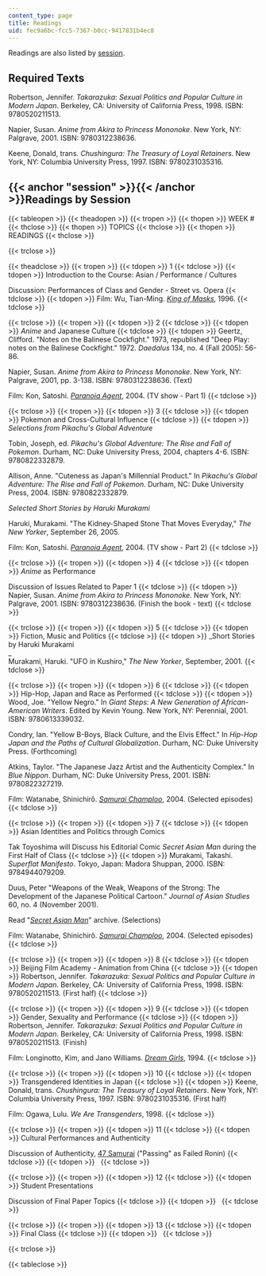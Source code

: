 ```yaml
---
content_type: page
title: Readings
uid: fec9a6bc-fcc5-7367-b0cc-9417831b4ec8
---
```


Readings are also listed by [session](#session).

Required Texts
--------------

Robertson, Jennifer. _Takarazuka: Sexual Politics and Popular Culture in Modern Japan_. Berkeley, CA: University of California Press, 1998. ISBN: 9780520211513.

Napier, Susan. _Anime from Akira to Princess Mononoke_. New York, NY: Palgrave, 2001. ISBN: 9780312238636.

Keene, Donald, trans. _Chushingura: The Treasury of Loyal Retainers_. New York, NY: Columbia University Press, 1997. ISBN: 9780231035316.

{{< anchor "session" >}}{{< /anchor >}}Readings by Session
----------------------------------------------------------

{{< tableopen >}}
{{< theadopen >}}
{{< tropen >}}
{{< thopen >}}
WEEK #
{{< thclose >}}
{{< thopen >}}
TOPICS
{{< thclose >}}
{{< thopen >}}
READINGS
{{< thclose >}}

{{< trclose >}}

{{< theadclose >}}
{{< tropen >}}
{{< tdopen >}}
1
{{< tdclose >}}
{{< tdopen >}}
Introduction to the Course: Asian / Performance / Cultures  
  
Discussion: Performances of Class and Gender - Street vs. Opera
{{< tdclose >}}
{{< tdopen >}}
Film: Wu, Tian-Ming. [_King of Masks_](http://imdb.com/title/tt0115669/), 1996.
{{< tdclose >}}

{{< trclose >}}
{{< tropen >}}
{{< tdopen >}}
2
{{< tdclose >}}
{{< tdopen >}}
_Anime_ and Japanese Culture
{{< tdclose >}}
{{< tdopen >}}
Geertz, Clifford. "Notes on the Balinese Cockfight." 1973, republished "Deep Play: notes on the Balinese Cockfight." 1972. _Daedalus_ 134, no. 4 (Fall 2005): 56-86.  
  
Napier, Susan. _Anime from Akira to Princess Mononoke_. New York, NY: Palgrave, 2001, pp. 3-138. ISBN: 9780312238636. (Text)  
  
Film: Kon, Satoshi. [_Paranoia Agent_](http://imdb.com/title/tt0433722/), 2004. (TV show - Part 1)
{{< tdclose >}}

{{< trclose >}}
{{< tropen >}}
{{< tdopen >}}
3
{{< tdclose >}}
{{< tdopen >}}
Pokemon and Cross-Cultural Influence
{{< tdclose >}}
{{< tdopen >}}
_Selections from Pikachu's Global Adventure_  
  
Tobin, Joseph, ed. _Pikachu's Global Adventure: The Rise and Fall of Pokemon_. Durham, NC: Duke University Press, 2004, chapters 4-6. ISBN: 9780822332879.  
  
Allison, Anne. "Cuteness as Japan's Millennial Product." In _Pikachu's Global Adventure: The Rise and Fall of Pokemon_. Durham, NC: Duke University Press, 2004. ISBN: 9780822332879.  
  
_Selected Short Stories by Haruki Murakami_  
  
Haruki, Murakami. "The Kidney-Shaped Stone That Moves Everyday," _The New Yorker_, September 26, 2005.  
  
Film: Kon, Satoshi. [_Paranoia Agent_](http://imdb.com/title/tt0433722/), 2004. (TV show - Part 2)
{{< tdclose >}}

{{< trclose >}}
{{< tropen >}}
{{< tdopen >}}
4
{{< tdclose >}}
{{< tdopen >}}
_Anime_ as Performance  
  
Discussion of Issues Related to Paper 1
{{< tdclose >}}
{{< tdopen >}}
Napier, Susan. _Anime from Akira to Princess Mononoke_. New York, NY: Palgrave, 2001. ISBN: 9780312238636. (Finish the book - text)
{{< tdclose >}}

{{< trclose >}}
{{< tropen >}}
{{< tdopen >}}
5
{{< tdclose >}}
{{< tdopen >}}
Fiction, Music and Politics
{{< tdclose >}}
{{< tdopen >}}
_Short Stories by Haruki Murakami  
_  
Murakami, Haruki. "UFO in Kushiro," _The New Yorker_, September, 2001.
{{< tdclose >}}

{{< trclose >}}
{{< tropen >}}
{{< tdopen >}}
6
{{< tdclose >}}
{{< tdopen >}}
Hip-Hop, Japan and Race as Performed
{{< tdclose >}}
{{< tdopen >}}
Wood, Joe. "Yellow Negro." In _Giant Steps: A New Generation of African-American Writers_. Edited by Kevin Young. New York, NY: Perennial, 2001. ISBN: 9780613339032.  
  
Condry, Ian. "Yellow B-Boys, Black Culture, and the Elvis Effect." In _Hip-Hop Japan and the Paths of Cultural Globalization_. Durham, NC: Duke University Press. (Forthcoming)  
  
Atkins, Taylor. "The Japanese Jazz Artist and the Authenticity Complex." In _Blue Nippon_. Durham, NC: Duke University Press, 2001. ISBN: 9780822327219.  
  
Film: Watanabe, Shinichirô. [_Samurai Champloo_](http://imdb.com/title/tt0423731/), 2004. (Selected episodes)
{{< tdclose >}}

{{< trclose >}}
{{< tropen >}}
{{< tdopen >}}
7
{{< tdclose >}}
{{< tdopen >}}
Asian Identities and Politics through Comics  
  
Tak Toyoshima will Discuss his Editorial Comic _Secret Asian Man_ during the First Half of Class
{{< tdclose >}}
{{< tdopen >}}
Murakami, Takashi. _Superflat Manifesto_. Tokyo, Japan: Madora Shuppan, 2000. ISBN: 9784944079209.  
  
Duus, Peter "Weapons of the Weak, Weapons of the Strong: The Development of the Japanese Political Cartoon." _Journal of Asian Studies_ 60, no. 4 (November 2001).  
  
Read "[_Secret Asian Man_](http://www.imdiversity.com/Villages/Asian/Secret_Asian_Man/sam_archives.asp)" archive. (Selections)  
  
Film: Watanabe, Shinichirô. [_Samurai Champloo_](http://imdb.com/title/tt0423731/), 2004. (Selected episodes)
{{< tdclose >}}

{{< trclose >}}
{{< tropen >}}
{{< tdopen >}}
8
{{< tdclose >}}
{{< tdopen >}}
Beijing Film Academy - Animation from China
{{< tdclose >}}
{{< tdopen >}}
Robertson, Jennifer. _Takarazuka: Sexual Politics and Popular Culture in Modern Japan_. Berkeley, CA: University of California Press, 1998. ISBN: 9780520211513. (First half)
{{< tdclose >}}

{{< trclose >}}
{{< tropen >}}
{{< tdopen >}}
9
{{< tdclose >}}
{{< tdopen >}}
Gender, Sexuality and Performance
{{< tdclose >}}
{{< tdopen >}}
Robertson, Jennifer. _Takarazuka: Sexual Politics and Popular Culture in Modern Japan_. Berkeley, CA: University of California Press, 1998. ISBN: 9780520211513. (Finish)  
  
Film: Longinotto, Kim, and Jano Williams. [_Dream Girls_](http://imdb.com/title/tt0109664/), 1994.
{{< tdclose >}}

{{< trclose >}}
{{< tropen >}}
{{< tdopen >}}
10
{{< tdclose >}}
{{< tdopen >}}
Transgendered Identities in Japan
{{< tdclose >}}
{{< tdopen >}}
Keene, Donald, trans. _Chushingura: The Treasury of Loyal Retainers_. New York, NY: Columbia University Press, 1997. ISBN: 9780231035316. (First half)  
  
Film: Ogawa, Lulu. _We Are Transgenders_, 1998.
{{< tdclose >}}

{{< trclose >}}
{{< tropen >}}
{{< tdopen >}}
11
{{< tdclose >}}
{{< tdopen >}}
Cultural Performances and Authenticity  
  
Discussion of Authenticity, [47 Samurai](http://en.wikipedia.org/wiki/47_samurai) ("Passing" as Failed Ronin)
{{< tdclose >}}
{{< tdopen >}}
 
{{< tdclose >}}

{{< trclose >}}
{{< tropen >}}
{{< tdopen >}}
12
{{< tdclose >}}
{{< tdopen >}}
Student Presentations  
  
Discussion of Final Paper Topics
{{< tdclose >}}
{{< tdopen >}}
 
{{< tdclose >}}

{{< trclose >}}
{{< tropen >}}
{{< tdopen >}}
13
{{< tdclose >}}
{{< tdopen >}}
Final Class
{{< tdclose >}}
{{< tdopen >}}
 
{{< tdclose >}}

{{< trclose >}}

{{< tableclose >}}